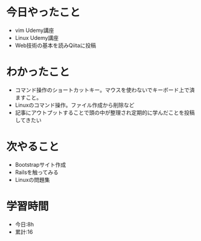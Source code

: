 # 今日やったこと
- vim Udemy講座
- Linux Udemy講座
- Web技術の基本を読みQiitaに投稿

# わかったこと
- コマンド操作のショートカットキー。マウスを使わないでキーボード上で済ますこと。
- Linuxのコマンド操作。ファイル作成から削除など
- 記事にアウトプットすることで頭の中が整理され定期的に学んだことを投稿してきたい
# 次やること
-  Bootstrapサイト作成
- Railsを触ってみる
- Linuxの問題集
# 学習時間
- 今日:8h
- 累計:16
